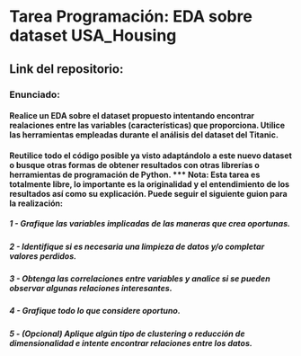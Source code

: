 # Tarea Programación: EDA sobre dataset USA_Housing
## Link del repositorio: 
### Enunciado:
#### Realice un EDA sobre el dataset propuesto intentando encontrar realaciones entre las variables (características) que proporciona. Utilice las herramientas empleadas durante el análisis del dataset del Titanic. 

#### Reutilice todo el código posible ya visto adaptándolo a este nuevo dataset o busque otras formas de obtener resultados con otras librerías o herramientas de programación de Python. *** Nota: Esta tarea es totalmente libre, lo importante es la originalidad y el entendimiento de los resultados así como su explicación. Puede seguir el siguiente guion  para la realización:

##### 1 - Grafique las variables implicadas de las maneras que crea oportunas.

##### 2 - Identifique si es necesaria una limpieza de datos y/o completar valores perdidos.

##### 3 - Obtenga las correlaciones entre variables y analice si se pueden observar algunas relaciones interesantes.

##### 4 - Grafique todo lo que considere oportuno.

##### 5 - (Opcional) Aplique algún tipo de clustering o reducción de dimensionalidad e intente encontrar relaciones entre los datos.
